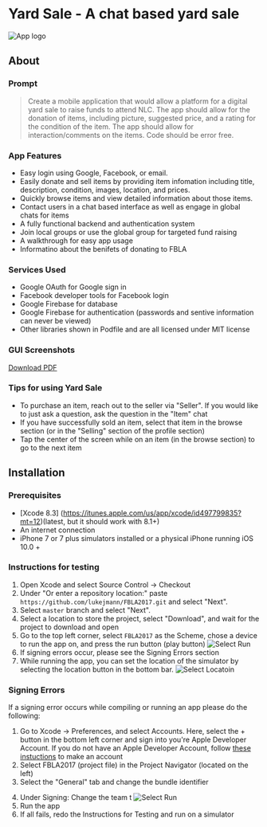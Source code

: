 # Yard Sale - A chat based yard sale

![App logo](https://raw.githubusercontent.com/lukejmann/FBLA2017/master/FBLA2017/Assets.xcassets/AppIcon.appiconset/AppIcon-60%403x.png?token=AbCv2DDxx9EAtd3663E-V4BUqiYtXN33ks5ZFgjFwA%3D%3D)


## About

### Prompt
> Create a mobile application that would allow a platform for a digital yard sale to raise funds to attend NLC. The app should allow for the donation of items, including picture, suggested price, and a rating for the condition of the item. The app should allow for interaction/comments on the items. Code should be error free.

### App Features
* Easy login using Google, Facebook, or email.
* Easily donate and sell items by providing item infomation including title, description,  condition, images, location, and prices. 
* Quickly browse items and view detailed information about those items. 
* Contact users in a chat based interface as well as engage in global chats for items
* A fully functional backend and authentication system
* Join local groups or use the global group for targeted fund raising
* A walkthrough for easy app usage
* Informatino about the benifets of donating to FBLA

### Services Used
* Google OAuth for Google sign in
* Facebook developer tools for Facebook login
* Google Firebase for database
* Google Firebase for authentication (passwords and sentive information can never be viewed)
* Other libraries shown in Podfile and are all licensed under MIT license

### GUI Screenshots
[Download PDF](https://raw.githubusercontent.com/lukejmann/FBLA2017/master/Photoshop/GUIScreenshots.pdf)

### Tips for using Yard Sale
* To purchase an item, reach out to the seller via "Seller". If you would like to just ask a question, ask the question in the "Item" chat
* If you have successfully sold an item, select that item in the browse section (or in the "Selling" section of the profile section)
* Tap the center of the screen while on an item (in the browse section) to go to the next item


## Installation
### Prerequisites
* [Xcode 8.3] (https://itunes.apple.com/us/app/xcode/id497799835?mt=12)(latest, but it should work with 8.1+)
* An internet connection
* iPhone 7 or 7 plus simulators installed or a physical iPhone running iOS 10.0 +

### Instructions for testing
1. Open Xcode and select Source Control -> Checkout
2. Under "Or enter a repository location:"  paste `https://github.com/lukejmann/FBLA2017.git` and select "Next".
3. Select `master` branch and select "Next".
4. Select a location to store the project, select "Download", and wait for the project to download and open
5. Go to the top left corner, select `FBLA2017` as the Scheme, chose a device to run the app on,  and press the run button (play button)
![Select Run](https://raw.githubusercontent.com/lukejmann/FBLA2017/master/Photoshop/Screen%20Shot%202017-05-05%20at%203.38.44%20PM.png)
6. If signing errors occur, please see the Signing Errors section     
7. While running the app, you can set the location of the simulator by selecting the location button in the bottom bar. ![Select Locatoin](https://raw.githubusercontent.com/lukejmann/FBLA2017/master/Photoshop/FullSizeRender.jpg)

### Signing Errors
If a signing error occurs while compiling or running an app please do the following:

1. Go to Xcode -> Preferences, and select Accounts. Here, select the + button in the bottom left corner and sign into you're Apple Developer Account. If you do not have an Apple Developer Account, follow [these instuctions](https://9to5mac.com/2016/03/27/how-to-create-free-apple-developer-account-sideload-apps/) to make an account 
2.  Select FBLA2017 (project file) in the Project Navigator (located on the left)
3. Select the "General" tab and change the bundle identifier 
<!--4. Under Identitiy: Change the bundle ID, replacing com.namehere with any domain that you would like to use
![Select Run](https://raw.githubusercontent.com/lukejmann/FBLA2017/master/Photoshop/Screen%20Shot%202017-05-13%20at%209.10.51%20AM.png)-->
4. Under Signing: Change the team t
![Select Run](https://raw.githubusercontent.com/lukejmann/FBLA2017/master/Photoshop/Screen%20Shot%202017-05-13%20at%209.13.50%20AM.png)
5. Run the app 
6. If all fails, redo the Instructions for Testing and run on a simulator











<!--### Steps
1. 
 If you have [git](https://git-scm.com) : 
 Run  `git clone https://github.com/lukejmann/FBLA2017.git` in the desired installation folder.
 
 OR
 
 If you do not have git, 
  press the download ZIP button (⬆️) and extract the ZIP file to the desired folder.

2. Open `FBLA2017.xcworkspace`
<!---7. Go to the top left corner, select `FBLA2017` as the Scheme, chose a device to run the app on,  and press the run button (play button)
![Select Run](https://raw.githubusercontent.com/lukejmann/FBLA2017/master/Photoshop/Screen%20Shot%202017-05-05%20at%203.38.44%20PM.png)
8.  If the app is being run on a physical device, the app and developer profile must be approved in the settings menu of the device (Settings –> General –> Device Management)-->


